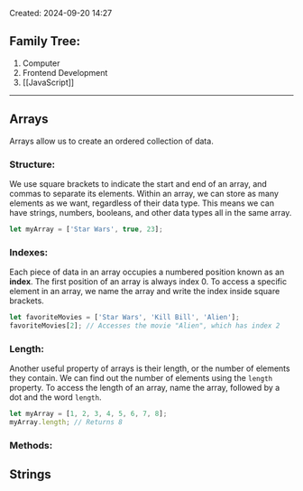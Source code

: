 Created: 2024-09-20 14:27
## Family Tree:
1. Computer
2. Frontend Development
3. [[JavaScript]]
-- -
## Arrays
Arrays allow us to create an ordered collection of data.
### Structure:
We use square brackets to indicate the start and end of an array, and commas to separate its elements. Within an array, we can store as many elements as we want, regardless of their data type. This means we can have strings, numbers, booleans, and other data types all in the same array.
```js
let myArray = ['Star Wars', true, 23];
```
### Indexes:
Each piece of data in an array occupies a numbered position known as an **index**. The first position of an array is always index 0. To access a specific element in an array, we name the array and write the index inside square brackets.
```js
let favoriteMovies = ['Star Wars', 'Kill Bill', 'Alien'];
favoriteMovies[2]; // Accesses the movie "Alien", which has index 2
```
### Length:
Another useful property of arrays is their length, or the number of elements they contain. We can find out the number of elements using the `length` property. To access the length of an array, name the array, followed by a dot and the word `length`.
```js
let myArray = [1, 2, 3, 4, 5, 6, 7, 8];
myArray.length; // Returns 8
```
### Methods:

## Strings